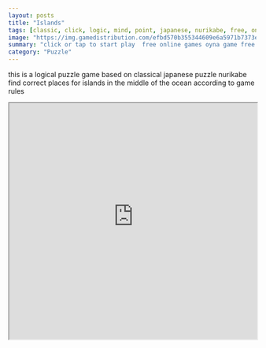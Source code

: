 ```yaml
---
layout: posts
title: "Islands"
tags: [classic, click, logic, mind, point, japanese, nurikabe, free, online, games, oyna, game, free, games, play, play, games]
image: "https://img.gamedistribution.com/efbd570b355344609e6a5971b7373e9b.jpg"
summary: "click or tap to start play  free online games oyna game free games play play games"
category: "Puzzle"
---
```


this is a logical puzzle game based on classical japanese puzzle nurikabe find correct places for islands in the middle of the ocean according to game rules

<iframe width="100%" height="480px;" src="https://html5.gamedistribution.com/efbd570b355344609e6a5971b7373e9b/"></iframe>